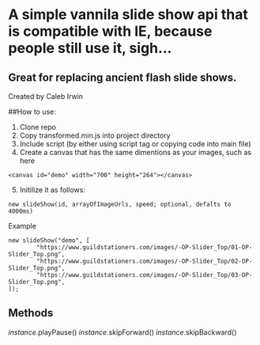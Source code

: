 # A simple vannila slide show api that is compatible with IE, because people still use it, sigh...
## Great for replacing ancient flash slide shows.
Created by Caleb Irwin

##How to use:

1. Clone repo
2. Copy transformed.min.js into project directory
3. Include script (by either using script tag or copying code into main file)
4. Create a canvas that has the same dimentions as your images, such as here
```
<canvas id="demo" width="700" height="264"></canvas>
```
5. Initilize it as follows:
```
new slideShow(id, arrayOfImageUrls, speed; optional, defalts to 4000ms)
```
Example
```
new slideShow("demo", [
        "https://www.guildstationers.com/images/-OP-Slider_Top/01-OP-Slider_Top.png",
        "https://www.guildstationers.com/images/-OP-Slider_Top/02-OP-Slider_Top.png",
        "https://www.guildstationers.com/images/-OP-Slider_Top/03-OP-Slider_Top.png",
]);
```
## Methods
_instance_.playPause()
_instance_.skipForward()
_instance_.skipBackward()